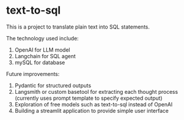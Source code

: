 # text-to-sql

This is a project to translate plain text into SQL statements. 

The technology used include:
1. OpenAI for LLM model
2. Langchain for SQL agent
3. mySQL for database

Future improvements:
1. Pydantic for structured outputs
2. Langsmith or custom basetool for extracting each thought process (currently uses prompt template to specify expected output)
3. Exploration of free models such as text-to-sql instead of OpenAI
4. Building a streamlit application to provide simple user interface
